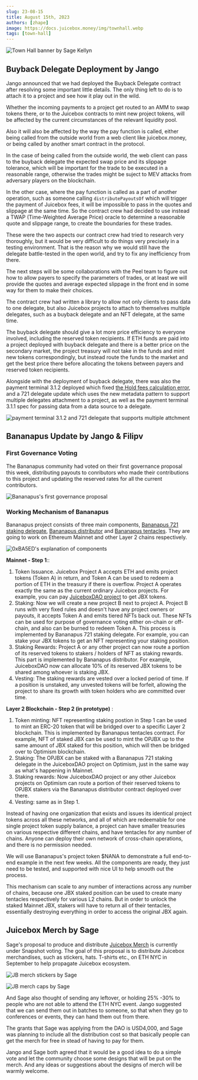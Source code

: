 ```yaml
---
slug: 23-08-15
title: August 15th, 2023
authors: [zhape]
image: https://docs.juicebox.money/img/townhall.webp
tags: [town-hall]
---
```


![Town Hall banner by Sage Kellyn](https://docs.juicebox.money/img/townhall.webp)

## Buyback Delegate Deployment by Jango

Jango announced that we had deployed the Buyback Delegate contract after resolving some important little details. The only thing left to do is to attach it to a project and see how it play out in the wild.

Whether the incoming payments to a project get routed to an AMM to swap tokens there, or to the Juicebox contracts to mint new project tokens, will be affected by the current circumstances of the relevant liquidity pool.

Also it will also be affected by the way the pay function is called, either being called from the outside world from a web client like juicebox.money, or being called by another smart contract in the protocol.

In the case of being called from the outside world, the web client can pass to the buyback delegate the expected swap price and its slippage tolerance, which will be important for the trade to be executed in a reasonable range, otherwise the trades might be suject to MEV attacks from adversary players on the blockchain.

In the other case, where the pay function is called as a part of another operation, such as someone calling `distributePayoutsOf` which will trigger the payment of Juicebox fees, it will be impossible to pass in the quotes and slippage at the same time. So the contract crew had decided to use instead a TWAP (Time-Weighted Average Price) oracle to determine a reasonable quote and slippage range, to create the boundaries for these trades.

These were the two aspects our contract crew had tried to research very thoroughly, but it would be very difficult to do things very precisely in a testing environment. That is the reason why we would still have the delegate battle-tested in the open world, and try to fix any inefficiency from there.

The next steps will be some collaborations with the Peel team to figure out how to allow payers to specify the parameters of trades, or at least we will provide the quotes and average expected slippage in the front end in some way for them to make their choices.

The contract crew had written a library to allow not only clients to pass data to one delegate, but also Juicebox projects to attach to themselves multiple delegates, such as a buyback delegate and an NFT delegate, at the same time.

The buyback delegate should give a lot more price efficiency to everyone involved, including the reserved token recipients. If ETH funds are paid into a project deployed with buyback delegate and there is a better price on the secondary market, the project treasury will not take in the funds and mint new tokens correspondingly, but instead route the funds to the market and get the best price there before allocating the tokens between payers and reserved token recipients.

Alongside with the deployment of buyback delegate, there was also the payment terminal 3.1.2 deployed which fixed [the Hold fees calculation error](https://docs.juicebox.money/v4/deprecated/v3/resources/post-mortem/2023-07-24/), and a 721 delegate update which uses the new metadata pattern to support multiple delegates attachment to a project, as well as the payment terminal 3.1.1 spec for passing data from a data source to a delegate.

![payment terminal 3.1.2 and 721 delegate that supports multiple attchment](bbd_721_delegate.webp)



## Bananapus Update by Jango & Filipv

### First Governance Voting

The Bananapus community had voted on their first governance proposal this week, distributing payouts to conributors who made their contributions to this project and updating the reserved rates for all the current contributors.

![Bananapus's first governance proposal](bananapus_1st_prop.webp)

### Working Mechanism of Bananapus

Bananapus project consists of three main components, [Bananapus 721 staking delegate](https://github.com/Bananapus/bananapus-721-staking-delegate/tree/feat/concept), [Bananapus distributor](https://github.com/Bananapus/bananapus-distributor/tree/juice-distributor-alt) and [Bananapus tentacles](https://github.com/Bananapus/bananapus-tentacles). They are going to work on Ethereum Mainnet and other Layer 2 chains respectively.

![0xBA5ED's explanation of components](bananapus_components.webp)

**Mainnet - Step 1**::

1. Token Issuance. Juicebox Project A accepts ETH and emits project tokens (Token A) in return, and Token A can be used to redeem a portion of ETH in the treasury if there is overflow. Project A operates exactly the same as the current ordinary Juicebox projects. For example, you can pay [JuiceboxDAO project](https://juicebox.money/@juicebox) to get JBX tokens.
2. Staking: Now we will create a new project B next to project A. Project B runs with very fixed rules and doesn't have any project owners or payouts, it accepts Token A and emits tiered NFTs back out. These NFTs can be used for purpose of governance voting either on-chain or off-chain, and also can be burned to redeem Token A. This process is implemented by Bananapus 721 staking delegate. For example, you can stake your JBX tokens to get an NFT representing your staking position.
3. Staking Rewards: Project A or any other project can now route a portion of its reserved tokens to stakers / holders of NFT as staking rewards. This part is implemented by Bananapus distributor. For example, JuiceboxDAO now can allocate 10% of its reserved JBX tokens to be shared among whoever is staking JBX.
4. Vesting: The staking rewards are vested over a locked period of time. If a position is unstaked, any unvested tokens will be forfeit, allowing the project to share its growth with token holders who are committed over time.

**Layer 2 Blockchain - Step 2 (in prototype)** :

1. Token minting: NFT representing staking postion in Step 1 can be used to mint an ERC-20 token that will be bridged over to a specific Layer 2 blockchain. This is implemented by Bananapus tentacles contract. For example, NFT of staked JBX can be used to mint the OPJBX up to the same amount of JBX staked for this position, which will then be bridged over to Optimism blockchain.
2. Staking: The OPJBX can be staked with a Bananapus 721 staking delegate in the JuiceboxDAO project on Optimism, just in the same way as what's happening in Mainnet.
3. Staking rewards: Now JuiceboxDAO project or any other Juicebox projects on Optimism can route a portion of their reserved tokens to OPJBX stakers via the Bananapus distributor contract deployed over there.
4. Vesting: same as in Step 1.

Instead of having one organization that exists and issues its identical project tokens across all these networks, and all of which are redeemable for one single project token supply balance, a project can have smaller treasuries on various respective different chains, and have tentacles for any number of chains. Anyone can deploy their own network of cross-chain operations, and there is no permission needed.

We will use Bananapus's project token $NANA to demonstrate a full end-to-end example in the next few weeks. All the components are ready, they just need to be tested, and supported with nice UI to help smooth out the process.

This mechanism can scale to any number of interactions across any number of chains, because one JBX staked position can be used to create many tentacles respectively for various L2 chains. But in order to unlock the staked Mainnet JBX,  stakers will have to return all of their tentacles, essentially destroying everything in order to access the original JBX again.

## Juicebox Merch by Sage

Sage's proposal to produce and distribute [Juicebox Merch](https://www.jbdao.org/s/juicebox/422) is currently under Snapshot voting. The goal of this proposal is to distribute Juicebox merchandises, such as stickers, hats. T-shirts etc., on ETH NYC in September to help propagate Juicebox ecosystem.

![JB merch stickers by Sage](JB_merch_stickers.webp)

![JB merch caps by Sage](JB_merch_caps.jpeg)

And Sage also thought of sending any leftover, or holding 25% -30% to people who are not able to attend the ETH NYC event. Jango suggested that we can send them out in batches to someone, so that when they go to conferences or events, they can hand them out from there.

The grants that Sage was applying from the DAO is USD4,000, and Sage was planning to include all the distribution cost so that basically people can get the merch for free in stead of having to pay for them.

Jango and Sage both agreed that it would be a good idea to do a simple vote and let the community choose some designs that will be put on the merch. And any ideas or suggestions about the designs of merch will be warmly welcome.
